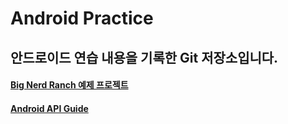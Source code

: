 Android Practice
================

안드로이드 연습 내용을 기록한 Git 저장소입니다.
------------------------------------
  
#### [Big Nerd Ranch 예제 프로젝트](./Big_Nerd_Ranch)
#### [Android API Guide](./Android_API_Guide)